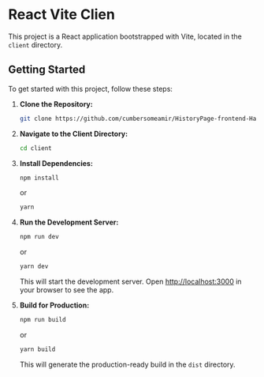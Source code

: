 # React Vite Clien

This project is a React application bootstrapped with Vite, located in the `client` directory.

## Getting Started

To get started with this project, follow these steps:

1. **Clone the Repository:**

   ```bash
   git clone https://github.com/cumbersomeamir/HistoryPage-frontend-Hanish.git
   ```


2. **Navigate to the Client Directory:**

   ```bash
   cd client
   ```

3. **Install Dependencies:**

   ```bash
   npm install
   ```

   or

   ```bash
   yarn
   ```

4. **Run the Development Server:**

   ```bash
   npm run dev
   ```

   or

   ```bash
   yarn dev
   ```

   This will start the development server. Open [http://localhost:3000](http://localhost:3000) in your browser to see the app.

5. **Build for Production:**

   ```bash
   npm run build
   ```

   or

   ```bash
   yarn build
   ```

   This will generate the production-ready build in the `dist` directory.
